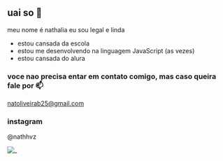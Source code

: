 ## uai so 🤠

meu nome é nathalia eu sou legal e linda 

- estou cansada da escola
- estou me desenvolvendo na linguagem JavaScript (as vezes)
- estou cansada do alura

### voce nao precisa entar em contato comigo, mas caso queira fale por 📫

natoliveirab25@gmail.com

### instagram

@nathhvz

![_](https://media1.tenor.com/m/4TvrvXOULV4AAAAC/taeyong-nct-127.gif)

